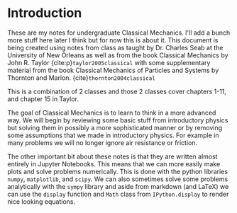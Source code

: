 # Introduction

<!-- Third time's a charm maybe? Think this is my third iteration of trying to convert my notes from hand written notes into some sort of easier to read and understand document.

Hopefully, by the time I start my next classes I'll have a better idea how to take notes like this.  -->

<!-- TODO: This intro should probably be split up into 2 different sections. General introduction and introduction to the material. Still need to figure this part out. -->

These are my notes for undergraduate Classical Mechanics. I'll add a bunch more stuff here later I think but for now this is about it. This document is being created using notes from class as taught by Dr. Charles Seab at the University of New Orleans as well as from the book Classical Mechanics by John R. Taylor {cite:p}`taylor2005classical` with some supplementary material from the book Classical Mechanics of Particles and Systems by Thornton and Marion. {cite}`thornton2004classical`

This is a combination of 2 classes and those 2 classes cover chapters 1-11, and chapter 15 in Taylor. 

The goal of Classical Mechanics is to learn to think in a more advanced way. We will begin by reviewing some basic stuff from introductory physics but solving them in possibly a more sophisticated manner or by removing some assumptions that we made in introductory physics. For example in many problems we will no longer ignore air resistance or friction. 

The other important bit about these notes is that they are written almost entirely in Jupyter Notebooks. This means that we can more easily make plots and solve problems numerically. This is done with the python libraries `numpy`, 
`matplotlib`, and `scipy`. We can also sometimes solve some problems analytically with the `sympy` library and aside from markdown (and LaTeX) we can use the `display` function and `Math` class from `IPython.display` to render nice looking equations. 